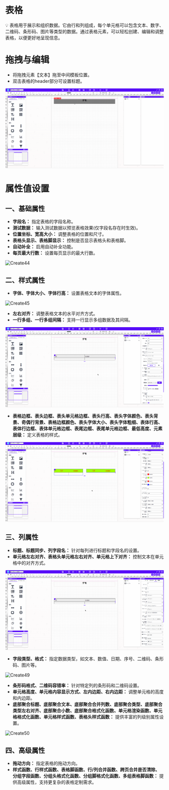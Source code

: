 # 表格

<aside>
💡 表格用于展示和组织数据。它由行和列组成，每个单元格可以包含文本、数字、二维码、条形码、图片等类型的数据。通过表格元素，可以轻松创建、编辑和调整表格，以便更好地呈现信息。
</aside>

# **拖拽与编辑**

- 将拖拽元素【文本】拖至中间模板位置。
- 双击表格的header部分可设置标题。

![Create43](../_images/zh-cn/Create43.gif)

# 属性值设置

## 一、基础属性

- **字段名：** 指定表格的字段名称。
- **测试数据：** 输入测试数据以预览表格效果(仅字段名存在时生效)。
- **位置坐标、宽高大小：** 调整表格的位置和尺寸。
- **表格头显示、表格脚显示：** 控制是否显示表格头和表格脚。
- **自动补全：** 启用自动补全功能。
- **每页最大行数：** 设置每页显示的最大行数。

![Create44](../_images/zh-cn/Create44.gif)

## 二、样式属性

- **字体、字体大小、字体行高：** 设置表格文本的字体属性。

![Create45](../_images/zh-cn/Create45.gif)

- **左右对齐：** 调整表格文本的水平对齐方式。
- **一行多组、一行多组间隔：** 支持一行显示多组数据及其间隔。

![Create46](../_images/zh-cn/Create46.gif)

- **表格边框、表头边框、表头单元格边框、表头行高、表头字体颜色、表头背景、奇偶行背景、表格边框颜色、表头字体大小、表头字体粗细、表体行高、表体行边框、表体单元格边框、表尾边框、表尾单元格边框、最低高度、元素层级：** 定义表格的样式。

![Create47](../_images/zh-cn/Create47.gif)

## 三、列属性

- **标题、标题同步、列字段名：** 针对每列进行标题和字段名的设置。
- **单元格左右对齐、表格头单元格左右对齐、单元格上下对齐：** 控制文本在单元格中的对齐方式。

![Create48](../_images/zh-cn/Create48.gif)

- **字段类型、格式：** 指定数据类型，如文本、数值、日期、序号、二维码、条形码、图片等。

![Create49](../_images/zh-cn/Create49.gif)

- **条形码格式、二维码容错率：** 针对特定列的条形码和二维码设置。
- **单元格高度、单元格内容显示方式、左内边距、右内边距：** 调整单元格的高度和内边距。
- **底部聚合标题、底部聚合文本、底部聚合合并列数、底部聚合类型、底部聚合类型左右对齐、底部聚合小数、底部聚合格式化函数、单元格渲染函数、单元格格式化函数、单元格样式函数、表格头样式函数：** 提供丰富的列级别属性设置。

![Create50](../_images/zh-cn/Create50.gif)

## 四、高级属性

- **拖动方向：** 指定表格的拖动方向。
- **样式函数、行样式函数、表格脚函数、行/列合并函数、跨页合并是否清除、分组字段函数、分组头格式化函数、分组脚格式化函数、多组表格脚函数：** 提供高级属性，支持更复杂的表格定制需求。